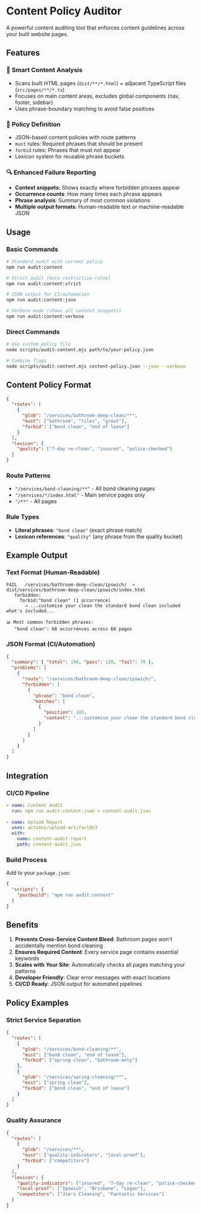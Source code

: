 # Content Policy Auditor

A powerful content auditing tool that enforces content guidelines across your built website pages.

## Features

### 🎯 **Smart Content Analysis**
- Scans built HTML pages (`dist/**/*.html`) + adjacent TypeScript files (`src/pages/**/*.ts`)
- Focuses on main content areas, excludes global components (nav, footer, sidebar)
- Uses phrase-boundary matching to avoid false positives

### 📝 **Policy Definition**
- JSON-based content policies with route patterns
- `must` rules: Required phrases that should be present
- `forbid` rules: Phrases that must not appear
- Lexicon system for reusable phrase buckets

### 🔍 **Enhanced Failure Reporting**
- **Context snippets**: Shows exactly where forbidden phrases appear
- **Occurrence counts**: How many times each phrase appears
- **Phrase analysis**: Summary of most common violations
- **Multiple output formats**: Human-readable text or machine-readable JSON

## Usage

### Basic Commands

```bash
# Standard audit with current policy
npm run audit:content

# Strict audit (more restrictive rules)
npm run audit:content:strict

# JSON output for CI/automation
npm run audit:content:json

# Verbose mode (shows all context snippets)
npm run audit:content:verbose
```

### Direct Commands

```bash
# Use custom policy file
node scripts/audit-content.mjs path/to/your-policy.json

# Combine flags
node scripts/audit-content.mjs content-policy.json --json --verbose
```

## Content Policy Format

```json
{
  "routes": [
    {
      "glob": "/services/bathroom-deep-clean/**",
      "must": ["bathroom", "tiles", "grout"],
      "forbid": ["bond clean", "end of lease"]
    }
  ],
  "lexicon": {
    "quality": ["7-day re-clean", "insured", "police-checked"]
  }
}
```

### Route Patterns
- `"/services/bond-cleaning/**"` - All bond cleaning pages
- `"/services/*/index.html"` - Main service pages only  
- `"/**"` - All pages

### Rule Types
- **Literal phrases**: `"bond clean"` (exact phrase match)
- **Lexicon references**: `"quality"` (any phrase from the quality bucket)

## Example Output

### Text Format (Human-Readable)
```
FAIL   /services/bathroom-deep-clean/ipswich/  →  dist/services/bathroom-deep-clean/ipswich/index.html
   forbidden:
     forbid:"bond clean" (1 occurrence)
       → ...customise your clean the standard bond clean included what's included...

📊 Most common forbidden phrases:
   "bond clean": 68 occurrences across 68 pages
```

### JSON Format (CI/Automation)
```json
{
  "summary": { "total": 190, "pass": 120, "fail": 70 },
  "problems": [
    {
      "route": "/services/bathroom-deep-clean/ipswich/",
      "forbidden": [
        {
          "phrase": "bond clean",
          "matches": [
            {
              "position": 245,
              "context": "...customise your clean the standard bond clean included..."
            }
          ]
        }
      ]
    }
  ]
}
```

## Integration

### CI/CD Pipeline
```yaml
- name: Content Audit
  run: npm run audit:content:json > content-audit.json
  
- name: Upload Report
  uses: actions/upload-artifact@v3
  with:
    name: content-audit-report
    path: content-audit.json
```

### Build Process
Add to your `package.json`:
```json
{
  "scripts": {
    "postbuild": "npm run audit:content"
  }
}
```

## Benefits

1. **Prevents Cross-Service Content Bleed**: Bathroom pages won't accidentally mention bond cleaning
2. **Ensures Required Content**: Every service page contains essential keywords
3. **Scales with Your Site**: Automatically checks all pages matching your patterns
4. **Developer Friendly**: Clear error messages with exact locations
5. **CI/CD Ready**: JSON output for automated pipelines

## Policy Examples

### Strict Service Separation
```json
{
  "routes": [
    {
      "glob": "/services/bond-cleaning/**",
      "must": ["bond clean", "end of lease"],
      "forbid": ["spring clean", "bathroom-only"]
    },
    {
      "glob": "/services/spring-cleaning/**", 
      "must": ["spring clean"],
      "forbid": ["bond clean", "end of lease"]
    }
  ]
}
```

### Quality Assurance
```json
{
  "routes": [
    {
      "glob": "/services/**",
      "must": ["quality-indicators", "local-proof"],
      "forbid": ["competitors"]
    }
  ],
  "lexicon": {
    "quality-indicators": ["insured", "7-day re-clean", "police-checked"],
    "local-proof": ["Ipswich", "Brisbane", "Logan"],
    "competitors": ["Jim's Cleaning", "Fantastic Services"]
  }
}
```
